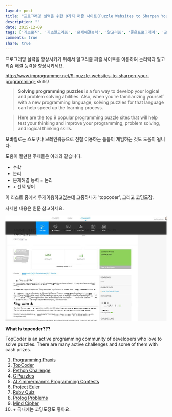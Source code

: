 ```yaml
---
layout: post
title: "프로그래밍 실력을 위한 9가지 퍼즐 사이트(Puzzle Websites to Sharpen Your Programming Skills)"
description: ""
date: 2015-12-09
tags: ['기초로직', '기초알고리즘', '문제해결능력', '알고리즘', '좋은프로그래머', '프로그래머', '프로그래밍', '프로그래밍잘하는법']
comments: true
share: true
---
```


프로그래밍 실력을 향상시키기 위해서 알고리즘 퍼즐 사이트를 이용하여 논리력과 알고리즘 해결 능력을 향상시키세요.

http://www.improgrammer.net/9-puzzle-websites-to-sharpen-your-programming-
skills/

> **Solving programming puzzles** is a fun way to develop your logical and
problem solving abilities. Also, when you’re familiarizing yourself with a new
programming language, solving puzzles for that language can help speed up the
learning process.

>

>  

>

> Here are the top 9 popular programming puzzle sites that will help test your
thinking and improve your programming, problem solving, and logical thinking
skills.

  

모바일로는 스도쿠나 브레인워등으로 전철 이용하는 틈틈이 게임하는 것도 도움이 됩니다.

도움이 될만한 주제들은 아래와 같습니다.

  * 수학
  * 논리
  * 문제해결 능력 = 논리
  * \+ 선택 영어

이 리스트 중에서 두개이용하고있는데 그중하나가 'topcoder', 그리고 코딩도장.

자세한 내용은 원문 참고하세요.

  

  

![](/assets/images/posts/419/2470A8385667DA8C07D274.JPEG)

  

  

**What Is topcoder???**

TopCoder is an active programming community of developers who love to solve
puzzles. There are many active challenges and some of them with cash prizes.

  1. [Programming Praxis](http://programmingpraxis.com/)
  2. [TopCoder](http://www.topcoder.com/)
  3. [Python Challenge](http://www.pythonchallenge.com/)
  4. [C Puzzles](http://www.gowrikumar.com/c/index.html)
  5. [Al Zimmermann’s Programming Contests](http://www.azspcs.net/)
  6. [Project Euler](http://projecteuler.net/)
  7. [Ruby Quiz](http://rubyquiz.com/)
  8. [Prolog Problems](https://prof.ti.bfh.ch/hew1/informatik3/prolog/p-99/)
  9. [Mind Cipher](http://mindcipher.net/)
  10. \+ 국내에는 코딩도장도 좋아요.

  

